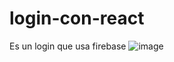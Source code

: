 # login-con-react
Es un login que usa firebase
![image](https://user-images.githubusercontent.com/102648062/205423000-ad06a1d1-8386-41fa-805d-40f940a57068.png)
